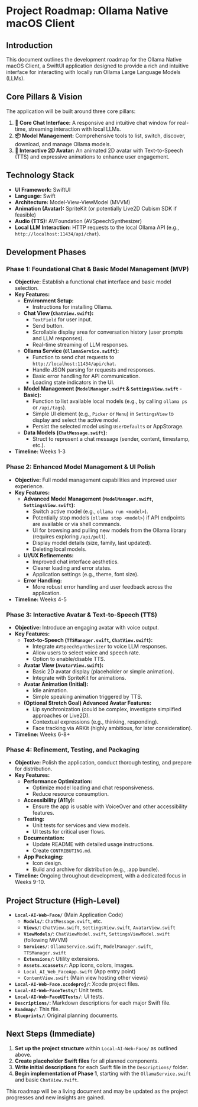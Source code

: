 # Project Roadmap: Ollama Native macOS Client

## Introduction

This document outlines the development roadmap for the Ollama Native macOS Client, a SwiftUI application designed to provide a rich and intuitive interface for interacting with locally run Ollama Large Language Models (LLMs).

## Core Pillars & Vision

The application will be built around three core pillars:

1.  **🚀 Core Chat Interface:** A responsive and intuitive chat window for real-time, streaming interaction with local LLMs.
2.  **📦 Model Management:** Comprehensive tools to list, switch, discover, download, and manage Ollama models.
3.  **🤖 Interactive 2D Avatar:** An animated 2D avatar with Text-to-Speech (TTS) and expressive animations to enhance user engagement.

## Technology Stack

*   **UI Framework:** SwiftUI
*   **Language:** Swift
*   **Architecture:** Model-View-ViewModel (MVVM)
*   **Animation (Avatar):** SpriteKit (or potentially Live2D Cubism SDK if feasible)
*   **Audio (TTS):** AVFoundation (AVSpeechSynthesizer)
*   **Local LLM Interaction:** HTTP requests to the local Ollama API (e.g., `http://localhost:11434/api/chat`).

## Development Phases

### Phase 1: Foundational Chat & Basic Model Management (MVP)

*   **Objective:** Establish a functional chat interface and basic model selection.
*   **Key Features:**
    *   **Environment Setup:**
        *   Instructions for installing Ollama.
    *   **Chat View (`ChatView.swift`):**
        *   `TextField` for user input.
        *   Send button.
        *   Scrollable display area for conversation history (user prompts and LLM responses).
        *   Real-time streaming of LLM responses.
    *   **Ollama Service (`OllamaService.swift`):**
        *   Function to send chat requests to `http://localhost:11434/api/chat`.
        *   Handle JSON parsing for requests and responses.
        *   Basic error handling for API communication.
        *   Loading state indicators in the UI.
    *   **Model Management (`ModelManager.swift` & `SettingsView.swift` - Basic):**
        *   Function to list available local models (e.g., by calling `ollama ps` or `/api/tags`).
        *   Simple UI element (e.g., `Picker` or `Menu`) in `SettingsView` to display and select the active model.
        *   Persist the selected model using `UserDefaults` or AppStorage.
    *   **Data Models (`ChatMessage.swift`):**
        *   Struct to represent a chat message (sender, content, timestamp, etc.).
*   **Timeline:** Weeks 1-3

### Phase 2: Enhanced Model Management & UI Polish

*   **Objective:** Full model management capabilities and improved user experience.
*   **Key Features:**
    *   **Advanced Model Management (`ModelManager.swift`, `SettingsView.swift`):**
        *   Switch active model (e.g., `ollama run <model>`).
        *   Potentially stop models (`ollama stop <model>`) if API endpoints are available or via shell commands.
        *   UI for browsing and pulling new models from the Ollama library (requires exploring `/api/pull`).
        *   Display model details (size, family, last updated).
        *   Deleting local models.
    *   **UI/UX Refinements:**
        *   Improved chat interface aesthetics.
        *   Clearer loading and error states.
        *   Application settings (e.g., theme, font size).
    *   **Error Handling:**
        *   More robust error handling and user feedback across the application.
*   **Timeline:** Weeks 4-5

### Phase 3: Interactive Avatar & Text-to-Speech (TTS)

*   **Objective:** Introduce an engaging avatar with voice output.
*   **Key Features:**
    *   **Text-to-Speech (`TTSManager.swift`, `ChatView.swift`):**
        *   Integrate `AVSpeechSynthesizer` to voice LLM responses.
        *   Allow users to select voice and speech rate.
        *   Option to enable/disable TTS.
    *   **Avatar View (`AvatarView.swift`):**
        *   Basic 2D avatar display (placeholder or simple animation).
        *   Integrate with SpriteKit for animations.
    *   **Avatar Animation (Initial):**
        *   Idle animation.
        *   Simple speaking animation triggered by TTS.
    *   **(Optional Stretch Goal) Advanced Avatar Features:**
        *   Lip synchronization (could be complex, investigate simplified approaches or Live2D).
        *   Contextual expressions (e.g., thinking, responding).
        *   Face tracking via ARKit (highly ambitious, for later consideration).
*   **Timeline:** Weeks 6-8+

### Phase 4: Refinement, Testing, and Packaging

*   **Objective:** Polish the application, conduct thorough testing, and prepare for distribution.
*   **Key Features:**
    *   **Performance Optimization:**
        *   Optimize model loading and chat responsiveness.
        *   Reduce resource consumption.
    *   **Accessibility (A11y):**
        *   Ensure the app is usable with VoiceOver and other accessibility features.
    *   **Testing:**
        *   Unit tests for services and view models.
        *   UI tests for critical user flows.
    *   **Documentation:**
        *   Update README with detailed usage instructions.
        *   Create `CONTRIBUTING.md`.
    *   **App Packaging:**
        *   Icon design.
        *   Build and archive for distribution (e.g., .app bundle).
*   **Timeline:** Ongoing throughout development, with a dedicated focus in Weeks 9-10.

## Project Structure (High-Level)

*   **`Local-AI-Web-Face/`** (Main Application Code)
    *   **`Models/`**: `ChatMessage.swift`, etc.
    *   **`Views/`**: `ChatView.swift`, `SettingsView.swift`, `AvatarView.swift`
    *   **`ViewModels/`**: `ChatViewModel.swift`, `SettingsViewModel.swift` (following MVVM)
    *   **`Services/`**: `OllamaService.swift`, `ModelManager.swift`, `TTSManager.swift`
    *   **`Extensions/`**: Utility extensions.
    *   **`Assets.xcassets/`**: App icons, colors, images.
    *   `Local_AI_Web_FaceApp.swift` (App entry point)
    *   `ContentView.swift` (Main view hosting other views)
*   **`Local-AI-Web-Face.xcodeproj/`**: Xcode project files.
*   **`Local-AI-Web-FaceTests/`**: Unit tests.
*   **`Local-AI-Web-FaceUITests/`**: UI tests.
*   **`Descriptions/`**: Markdown descriptions for each major Swift file.
*   **`Roadmap/`**: This file.
*   **`Blueprints/`**: Original planning documents.

## Next Steps (Immediate)

1.  **Set up the project structure** within `Local-AI-Web-Face/` as outlined above.
2.  **Create placeholder Swift files** for all planned components.
3.  **Write initial descriptions** for each Swift file in the `Descriptions/` folder.
4.  **Begin implementation of Phase 1**, starting with the `OllamaService.swift` and basic `ChatView.swift`.

This roadmap will be a living document and may be updated as the project progresses and new insights are gained.
